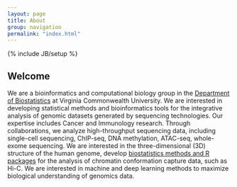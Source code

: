 ```yaml
---
layout: page
title: About
group: navigation
permalink: "index.html"
---
```

{% include JB/setup %}

Welcome
--------

We are a bioinformatics and computational biology group in the [Department of Biostatistics](https://biostatistics.vcu.edu/) at Virginia Commonwealth University. We are interested in developing statistical methods and bioinformatics tools for the integrative analysis of genomic datasets generated by sequencing technologies. Our expertise includes Cancer and Immunology research. Through collaborations, we analyze high-throughput sequencing data, including single-cell sequencing, ChIP-seq, DNA methylation, ATAC-seq, whole-exome sequencing. We are interested in the three-dimensional (3D) structure of the human genome, develop [biostatistics methods and R packages](./software) for the analysis of chromatin conformation capture data, such as Hi-C. We are interested in machine and deep learning methods to maximize biological understanding of genomics data.
